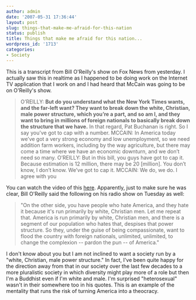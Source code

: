 ```yaml
---
author: admin
date: '2007-05-31 17:36:44'
layout: post
slug: things-that-make-me-afraid-for-this-nation
status: publish
title: Things that make me afraid for this nation...
wordpress_id: '1713'
categories:
- Society
---
```


This is a transcript from Bill O'Reilly's show on Fox News from
yesterday. I actually saw this in realtime as I happened to be doing
work on the Internet TV application that I work on and I had heard that
McCain was going to be on O'Reilly's show.

> O’REILLY: **But do you understand what the New York Times wants, and
> the far-left want? They want to break down the white, Christian, male
> power structure, which you’re a part, and so am I, and they want to
> bring in millions of foreign nationals to basically break down the
> structure that we have.** In that regard, Pat Buchanan is right. So I
> say you’ve got to cap with a number. MCCAIN: In America today we’ve
> got a very strong economy and low unemployment, so we need addition
> farm workers, including by the way agriculture, but there may come a
> time where we have an economic downturn, and we don’t need so many.
> O’REILLY: But in this bill, you guys have got to cap it. Because
> estimation is 12 million, there may be 20 [million]. You don’t know, I
> don’t know. We’ve got to cap it. MCCAIN: We do, we do. I agree with
> you

You can watch the video of this
[here](http://thinkprogress.org/2007/05/31/preserving-the-white-christian-male-power-structure/).
Apparently, just to make sure he was clear, Bill O'Reilly said the
following on his radio show on Tuesday as well:

> "On the other side, you have people who hate America, and they hate it
> because it's run primarily by white, Christian men. Let me repeat
> that. America is run primarily by white, Christian men, and there is a
> segment of our population who hates that, despises that power
> structure. So they, under the guise of being compassionate, want to
> flood the country with foreign nationals, unlimited, unlimited, to
> change the complexion -- pardon the pun -- of America."

I don't know about you but I am not inclined to want a society run by a
"white, Christian, male power structure." In fact, I've been quite happy
for the direction away from that in our society over the last few
decades to a more pluralistic society in which diversity might play more
of a role but then I'm a Buddhist even if I'm white and male. I'm
surprised "heterosexual" wasn't in their somewhere too in his quotes.
This is an example of the mentality that runs the risk of turning
America into a theocracy.
